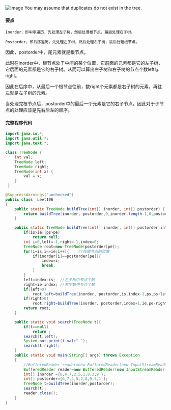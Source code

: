 ![image](http://ww4.sinaimg.cn/large/005CRBrHgw1f84wjgndxbj30do02cjr7.jpg)
You may assume that duplicates do not exist in the tree.
#### 要点

    Inorder，即中序遍历，先处理左子树，然后处理根节点，最后处理右子树。
    
    Postorder，即后序遍历，先处理左子树，然后处理右子树，最后处理根节点。

因此，postorder中，尾元素就是根节点。

此时在inorder中，根节点处于中间的某个位置，它前面的元素都是它的左子树，它后面的元素都是它的右子树。从而可以算出左子树和右子树的节点个数left与right。

因此在后序中，从最后一个根节点往前，数right个元素都是右子树的元素，再往左就是左子树的元素。

当处理完根节点后，postorder中的最后一个元素是它的右子节点，因此对于子节点的处理应该是先右后左的顺序。

#### 完整程序代码
```Java
import java.io.*;
import java.util.*;
import java.text.*;

class TreeNode {
	int val;
	TreeNode left;
	TreeNode right;
	TreeNode(int x) { 
		val = x; 
	}
 }

@SuppressWarnings("unchecked")
public class  Leet106
{
    public static TreeNode buildTree(int[] inorder, int[] postorder) {
		return buildTree(inorder, postorder,0,inorder.length-1,0,postorder.length-1);
    }

    public static TreeNode buildTree(int[] inorder, int[] postorder,int is,int ie,int ps,int pe) {
		if(is>ie||ps>pe)
			return null;
		int i=0,left=-1,right=-1,index=0;
		TreeNode root=new TreeNode(postorder[pe]);
		for(i=is;i<=ie;i++){	//找根节点的位置
			if(inorder[i]==postorder[pe]){
				index=i;
				break;
			}
		}
		left=index-is;	//左子树中节点个数
		right=ie-index;	//右字数中节点个数
		if(left>0)
			root.left=buildTree(inorder, postorder,is,index-1,ps,ps+left-1);
		if(right>0)
			root.right=buildTree(inorder, postorder,index+1,ie,pe-right,pe-1);
		return root;
    }

	public static void search(TreeNode t){
		if(t==null)
			return ;
		search(t.left);
		System.out.print(t.val+" ");
		search(t.right);
	}
	public static void main(String[] args) throws Exception
	{			
		//BufferedReader reader=new BufferedReader(new InputStreamReader(System.in));
		BufferedReader reader=new BufferedReader(new InputStreamReader(new FileInputStream(new File("D:\\data.txt")) ,"GBK") );
		int[] inorder ={6,4,7,2,5,1,8,3,9 };
		int[] postorder={6,7,4,5,2,8,9,3,1 };
		TreeNode t=buildTree(inorder,postorder);
		search(t);
		reader.close();
	}
}
```